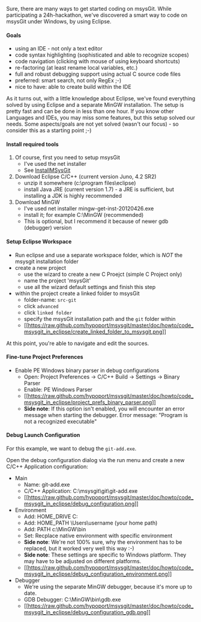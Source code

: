Sure, there are many ways to get started coding on msysGit.
While participating a 24h-hackathon, we've discovered a smart way
to code on msysGit under Windows, by using Eclipse.


#### Goals
* using an IDE - not only a text editor
* code syntax highlighting (sophisticated and able to recognize scopes)
* code navigation (clicking with mouse of using keyboard shortcuts)
* re-factoring (at least rename local variables, etc.)
* full and robust debugging support using actual C source code files
* preferred: smart search, not only RegEx ;-)
* nice to have: able to create build within the IDE

As it turns out, with a little knowledge about Eclipse, we've found everything solved by using Eclipse and a separate MinGW installation. The setup is pretty fast and can be done in less than one hour. If you know other Languages and IDEs, you may miss some features, but this setup solved our needs. Some aspects/goals are not yet solved (wasn't our focus) - so consider this as a starting point ;-)


#### Install required tools

1. Of course, first you need to setup msysGit
   * I've used the net installer
   * See [InstallMSysGit](https://github.com/msysgit/msysgit/wiki/InstallMSysGit)
1. Download Eclipse C/C++ (current version Juno, 4.2 SR2)
   * unzip it somewhere (c:\program files\eclipse)
   * install Java JRE (current version 1.7) - a JRE is sufficient, but installing a JDK is highly recommended
1. Download MinGW
   * I've used net installer mingw-get-inst-20120426.exe 
   * install it; for example C:\MinGW (recommended)
   * This is optional, but I recommend it because of newer gdb (debugger) version


#### Setup Eclipse Workspace

* Run eclipse and use a separate workspace folder, which is _NOT_ the msysgit installation folder
* create a new project
   * use the wizard to create a new C Proejct (simple C Project only)
   * name the project 'msysGit'
   * use all the wizard default settings and finish this step
* within the project create a linked folder to msysGit
   * folder-name: ```src-git```
   * click ```advanced```
   * click ```linked folder```
   * specify the msysGit installation path and the ```git``` folder within
   * [[https://raw.github.com/hypoport/msysgit/master/doc/howto/code_msysgit_in_eclipse/create_linked_folder_to_msysgit.png]]

At this point, you're able to navigate and edit the sources.


#### Fine-tune Project Preferences

* Enable PE Windows binary parser in debug configurations
   * Open: Project Preferences -> C/C++ Build -> Settings -> Binary Parser
   * Enable: PE Windows Parser
   * [[https://raw.github.com/hypoport/msysgit/master/doc/howto/code_msysgit_in_eclipse/project_prefs_binary_parser.png]]
   * **Side note**: If this option isn't enabled, you will encounter an error message when starting the debugger. Error message: "Program is not a recognized executable"


#### Debug Launch Configuration
For this example, we want to debug the ```git-add.exe```.

Open the debug configuration dialog via the run menu and create a new C/C++ Application configuration:
* Main
   * Name: git-add.exe
   * C/C++ Application: C:\msysgit\git\git-add.exe
   * [[https://raw.github.com/hypoport/msysgit/master/doc/howto/code_msysgit_in_eclipse/debug_configuration.png]]
* Environment
   * Add: HOME\_DRIVE C:
   * Add: HOME\_PATH \Users\username   (your home path)
   * Add: PATH c:\MinGW\bin
   * Set: Recplace native environment with specific environment
   * **Side note**: We're not 100% sure, why the environment has to be replaced, but it worked very well this way :-)
   * **Side note**: These settings are specific to Windows platform. They may have to be adjusted on different platforms.
   * [[https://raw.github.com/hypoport/msysgit/master/doc/howto/code_msysgit_in_eclipse/debug_configuration_environment.png]]
* Debugger
   * We're using the separate MinGW debugger, because it's more up to date.
   * GDB Debugger: C:\MinGW\bin\gdb.exe
   * [[https://raw.github.com/hypoport/msysgit/master/doc/howto/code_msysgit_in_eclipse/debug_configuration_gdb.png]]
